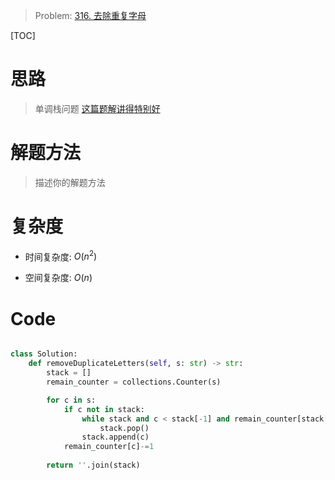 > Problem: [316. 去除重复字母](https://leetcode.cn/problems/remove-duplicate-letters/description/)

[TOC]

# 思路
> 单调栈问题
[这篇题解讲得特别好](https://leetcode.cn/problems/remove-duplicate-letters/solutions/290200/yi-zhao-chi-bian-li-kou-si-dao-ti-ma-ma-zai-ye-b-4/)

# 解题方法
> 描述你的解题方法

# 复杂度
- 时间复杂度:  $O(n^2)$

- 空间复杂度:  $O(n)$

# Code
```Python []

class Solution:
    def removeDuplicateLetters(self, s: str) -> str:
        stack = []
        remain_counter = collections.Counter(s)

        for c in s:
            if c not in stack:
                while stack and c < stack[-1] and remain_counter[stack[-1]] > 0:
                    stack.pop()
                stack.append(c)
            remain_counter[c]-=1
        
        return ''.join(stack)
            

```
